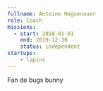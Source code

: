 ```yaml
---
fullname: Antoine Haguenauer
role: Coach
missions:
  - start: 2018-01-01
    end: 2019-12-30
    status: independent
startups:
    - lapins
---
```


Fan de bugs bunny
